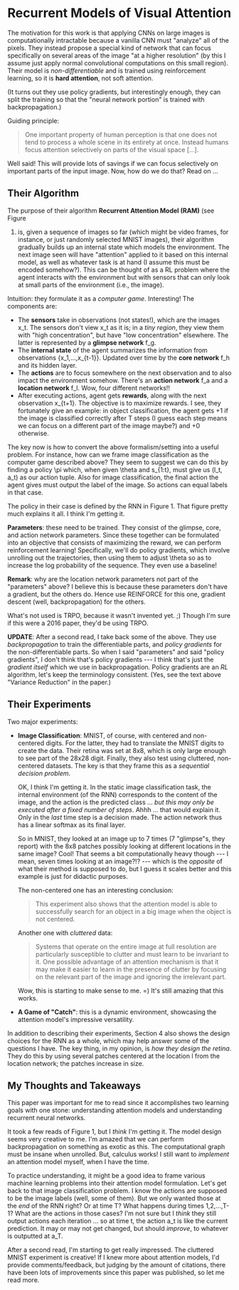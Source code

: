 # Recurrent Models of Visual Attention

The motivation for this work is that applying CNNs on large images is
computationally intractable because a vanilla CNN must "analyze" all of the
pixels. They instead propose a special kind of network that can focus
specifically on several areas of the image "at a higher resolution" (by this I
assume just apply normal convolutional computations on this small region). Their
model is *non-differentiable* and is trained using reinforcement learning, so it
is **hard attention**, not soft attention. 

(It turns out they use policy gradients, but interestingly enough, they can
split the training so that the "neural network portion" is trained with
backpropagation.)

Guiding principle:

> One important property of human perception is that one does not tend to
> process a whole scene in its entirety at once. Instead humans focus attention
> selectively on parts of the visual space [...].

Well said! This will provide lots of savings if we can focus selectively on
important parts of the input image. Now, how do we do that? Read on ...


## Their Algorithm 

The purpose of their algorithm **Recurrent Attention Model (RAM)** (see Figure
1) is, given a sequence of images so far (which might be video frames, for
instance, or just randomly selected MNIST images), their algorithm gradually
builds up an internal state which models the environment.  The next image seen
will have "attention" applied to it based on this internal model, as well as
whatever task is at hand (I assume this must be encoded somehow?). This can be
thought of as a RL problem where the agent interacts with the environment but
with sensors that can only look at small parts of the environment (i.e., the
image).

Intuition: they formulate it as a *computer game*. Interesting! The components
are:

- The **sensors** take in observations (not states!), which are the images x_t.
  The sensors don't view x_t as it is; in a *tiny region*, they view them with
  "high concentration", but have "low concentration" elsewhere. The latter is
  represented by a **glimpse network** f_g.
- The **internal state** of the agent summarizes the information from
  observations {x_1,...,x_{t-1}}. Updated over time by the **core network**
  f_h and its hidden layer.
- The **actions** are to focus somewhere on the next observation and to also
  impact the environment somehow. There's an **action network** f_a and a
  **location network** f_l. Wow, four different networks!!
- After executing actions, agent gets **rewards**, along with the next
  observation x_{t+1}. The objective is to maximize rewards. I see, they
  fortunately give an example: in object classification, the agent gets +1 if
  the image is classified correctly after T steps (I guess each step means we
  can focus on a different part of the image maybe?) and +0 otherwise.

The key now is how to convert the above formalism/setting into a useful problem.
For instance, how can we frame image classification as the computer game
described above? They seem to suggest we can do this by finding a policy \pi
which, when given \theta and s_{1:t}, must give us (l_t, a_t) as our action
tuple. Also for image classification, the final action the agent gives must
output the label of the image. So actions can equal labels in that case.

The policy in their case is defined by the RNN in Figure 1. That figure pretty
much explains it all. I think I'm getting it.

**Parameters**: these need to be trained. They consist of the glimpse, core, and
action network parameters. Since these together can be formulated into an
objective that consists of maximizing the reward, we can perform reinforcement
learning! Specifically, we'll do policy gradients, which involve unrolling out
the trajectories, then using them to adjust \theta so as to increase the log
probability of the sequence. They even use a baseline!

**Remark**: why are the location network parameters not part of the "parameters"
above? I believe this is because these parameters don't have a gradient, but the
others do. Hence use REINFORCE for this one, gradient descent (well,
backpropagation) for the others.

What's not used is TRPO, because it wasn't invented yet.  ;) Though I'm sure if
this were a 2016 paper, they'd be using TRPO.

**UPDATE**: After a second read, I take back some of the above. They use
*backpropagation* to train the differentiable parts, and *policy gradients* for
the non-differentiable parts. So when I said "parameters" and said "policy
gradients", I don't think that's policy gradients --- I think that's just the
*gradient itself* which we use in backpropagation. Policy gradients are an *RL*
algorithm, let's keep the terminology consistent. (Yes, see the text above
"Variance Reduction" in the paper.)


## Their Experiments

Two major experiments:

- **Image Classification**: MNIST, of course, with centered and non-centered
  digits. For the latter, they had to translate the MNIST digits to create the
  data. Their retina was set at 8x8, which is only large enough to see part of
  the 28x28 digit. Finally, they also test using cluttered, non-centered
  datasets. The key is that they frame this as a *sequential decision problem*.

  OK, I think I'm getting it. In the static image classification task, the
  internal environment (of the RNN) corresponds to the content of the image, and
  the action is the predicted class ... *but this may only be executed after a
  fixed number of steps*. Ahhh ... that would explain it. Only in the *last*
  time step is a decision made. The action network thus has a linear softmax as
  its final layer.

  So in MNIST, they looked at an image up to 7 times (7 "glimpse"s, they report)
  with the 8x8 patches possibly looking at different locations in the same
  image? Cool! That seems a bit computationally heavy though --- I mean, seven
  times looking at an image?!? --- which is the *opposite* of what their method
  is supposed to do, but I guess it scales better and this example is just for
  didactic purposes.

  The non-centered one has an interesting conclusion:

  > This experiment also shows that the attention model is able to successfully
  > search for an object in a big image when the object is not centered.

  Another one with *cluttered* data:

  > Systems that operate on the entire image at full resolution are particularly
  > susceptible to clutter and must learn to be invariant to it. One possible
  > advantage of an attention mechanism is that it may make it easier to learn
  > in the presence of clutter by focusing on the relevant part of the image and
  > ignoring the irrelevant part.

  Wow, this is starting to make sense to me. =) It's still amazing that this
  works.

- **A Game of "Catch"**: this is a dynamic environment, showcasing the attention
  model's impressive versatility.

In addition to describing their experiments, Section 4 also shows the design
choices for the RNN as a whole, which may help answer some of the questions I
have. The key thing, in my opinion, is *how they design the retina*. They do
this by using several patches centered at the location l from the location
network; the patches increase in size.


## My Thoughts and Takeaways

This paper was important for me to read since it accomplishes two learning goals
with one stone: understanding attention models and understanding recurrent
neural networks.

It took a few reads of Figure 1, but I *think* I'm getting it. The model design
seems very creative to me. I'm amazed that we can perform backpropagation on
something as exotic as this. The computational graph must be insane when
unrolled. But, calculus works! I still want to *implement* an attention model
myself, when I have the time. 

To practice understanding, it might be a good idea to frame various machine
learning problems into their attention model formulation. Let's get back to that
image classification problem. I know the actions are supposed to be the image
labels (well, some of them). But we only wanted those at the *end* of the RNN
right? Or at time T? What happens during times 1,2,...,T-1? What are the actions
in those cases? I'm not sure but I *think* they still output actions each
iteration ... so at time t, the action a_t is like the current prediction.  It
may or may not get changed, but should *improve*, to whatever is outputted at
a_T.

After a second read, I'm starting to get really impressed. The cluttered MNIST
experiment is creative! If I knew more about attention models, I'd provide
comments/feedback, but judging by the amount of citations, there have been lots
of improvements since this paper was published, so let me read more.

